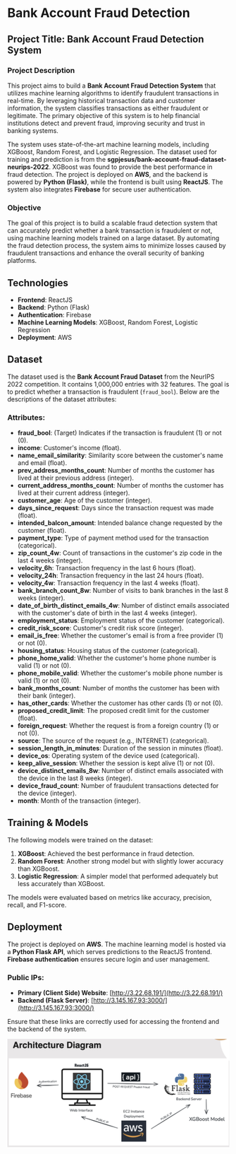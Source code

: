 # Bank Account Fraud Detection

## Project Title: Bank Account Fraud Detection System

### Project Description

This project aims to build a **Bank Account Fraud Detection System** that utilizes machine learning algorithms to identify fraudulent transactions in real-time. By leveraging historical transaction data and customer information, the system classifies transactions as either fraudulent or legitimate. The primary objective of this system is to help financial institutions detect and prevent fraud, improving security and trust in banking systems.

The system uses state-of-the-art machine learning models, including XGBoost, Random Forest, and Logistic Regression. The dataset used for training and prediction is from the **sgpjesus/bank-account-fraud-dataset-neurips-2022**. XGBoost was found to provide the best performance in fraud detection. The project is deployed on **AWS**, and the backend is powered by **Python (Flask)**, while the frontend is built using **ReactJS**. The system also integrates **Firebase** for secure user authentication.

### Objective

The goal of this project is to build a scalable fraud detection system that can accurately predict whether a bank transaction is fraudulent or not, using machine learning models trained on a large dataset. By automating the fraud detection process, the system aims to minimize losses caused by fraudulent transactions and enhance the overall security of banking platforms.

## Technologies

- **Frontend**: ReactJS
- **Backend**: Python (Flask)
- **Authentication**: Firebase
- **Machine Learning Models**: XGBoost, Random Forest, Logistic Regression
- **Deployment**: AWS

## Dataset

The dataset used is the **Bank Account Fraud Dataset** from the NeurIPS 2022 competition. It contains 1,000,000 entries with 32 features. The goal is to predict whether a transaction is fraudulent (`fraud_bool`). Below are the descriptions of the dataset attributes:

### Attributes:

- **fraud_bool**: (Target) Indicates if the transaction is fraudulent (1) or not (0).
- **income**: Customer's income (float).
- **name_email_similarity**: Similarity score between the customer's name and email (float).
- **prev_address_months_count**: Number of months the customer has lived at their previous address (integer).
- **current_address_months_count**: Number of months the customer has lived at their current address (integer).
- **customer_age**: Age of the customer (integer).
- **days_since_request**: Days since the transaction request was made (float).
- **intended_balcon_amount**: Intended balance change requested by the customer (float).
- **payment_type**: Type of payment method used for the transaction (categorical).
- **zip_count_4w**: Count of transactions in the customer's zip code in the last 4 weeks (integer).
- **velocity_6h**: Transaction frequency in the last 6 hours (float).
- **velocity_24h**: Transaction frequency in the last 24 hours (float).
- **velocity_4w**: Transaction frequency in the last 4 weeks (float).
- **bank_branch_count_8w**: Number of visits to bank branches in the last 8 weeks (integer).
- **date_of_birth_distinct_emails_4w**: Number of distinct emails associated with the customer's date of birth in the last 4 weeks (integer).
- **employment_status**: Employment status of the customer (categorical).
- **credit_risk_score**: Customer's credit risk score (integer).
- **email_is_free**: Whether the customer's email is from a free provider (1) or not (0).
- **housing_status**: Housing status of the customer (categorical).
- **phone_home_valid**: Whether the customer's home phone number is valid (1) or not (0).
- **phone_mobile_valid**: Whether the customer's mobile phone number is valid (1) or not (0).
- **bank_months_count**: Number of months the customer has been with their bank (integer).
- **has_other_cards**: Whether the customer has other cards (1) or not (0).
- **proposed_credit_limit**: The proposed credit limit for the customer (float).
- **foreign_request**: Whether the request is from a foreign country (1) or not (0).
- **source**: The source of the request (e.g., INTERNET) (categorical).
- **session_length_in_minutes**: Duration of the session in minutes (float).
- **device_os**: Operating system of the device used (categorical).
- **keep_alive_session**: Whether the session is kept alive (1) or not (0).
- **device_distinct_emails_8w**: Number of distinct emails associated with the device in the last 8 weeks (integer).
- **device_fraud_count**: Number of fraudulent transactions detected for the device (integer).
- **month**: Month of the transaction (integer).

## Training & Models

The following models were trained on the dataset:

1. **XGBoost**: Achieved the best performance in fraud detection.
2. **Random Forest**: Another strong model but with slightly lower accuracy than XGBoost.
3. **Logistic Regression**: A simpler model that performed adequately but less accurately than XGBoost.

The models were evaluated based on metrics like accuracy, precision, recall, and F1-score.

## Deployment

The project is deployed on **AWS**. The machine learning model is hosted via a **Python Flask API**, which serves predictions to the ReactJS frontend. **Firebase authentication** ensures secure login and user management.

### Public IPs:

- **Primary (Client Side) Website**: [http://3.22.68.191/](http://3.22.68.191/)
- **Backend (Flask Server)**: [http://3.145.167.93:3000/](http://3.145.167.93:3000/)

Ensure that these links are correctly used for accessing the frontend and the backend of the system.

![Architecture Diagram](architecture_diagram.png)
